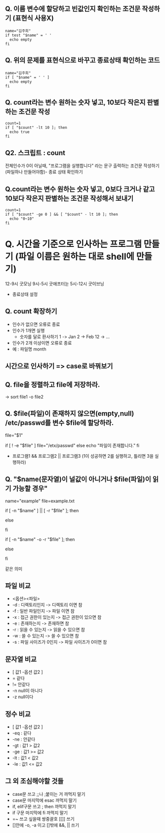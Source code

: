 ## Q. 이름 변수에 할당하고 빈값인지 확인하는 조건문 작성하기 (표현식 사용X)

```
name="김주희"
if test "$name" = ' '
  echo empty
fi
```

## Q. 위의 문제를 표현식으로 바꾸고 종료상태 확인하는 코드

```
name="김주희"
if [ "$name" = ' ' ]
  echo empty
fi
```
## Q. count라는 변수 원하는 숫자 넣고, 10보다 작은지 판별하는 조건문 작성

```
count=1
if [ "$count" -lt 10 ]; then
  echo true
fi
```
## Q2. 스크립트 : count
전체인수가 0이 아닐때, "프로그램을 실행합니다" 라는 문구 출력하는 조건문 작성하기 
(파일하나 만들어야함)- 종료 상태 확인하기

## Q.count라는 변수 원하는 숫자 넣고, 0보다 크거나 같고 10보다 작은지 판별하는 조건문 작성해서 보내기

```
count=1
if [ "$count" -ge 0 ] && [ "$count" - lt 10 ]; then
  echo "0~10"
fi
```

# Q. 시간을 기준으로 인사하는 프로그램 만들기 (파일 이름은 원하는 대로 shell에 만들기)
12-9시 굿모닝
9시-5시 굿애프터눈
5시-12시 굿이브닝
+ 종료상태 설정

## Q. count 확장하기
- 인수가 없으면 오류로 종료
- 인수가 1개면 실행
  - 숫자를 달로 환사하기
    1 -> Jan
    2 -> Feb
    12 -> ...
- 인수가 2개 이상이면 오류로 종료
- 예 : 파일명 month


## 시간으로 인사하기 => case로 바꿔보기


## Q. file을 정렬하고 file에 저장하라.
  -> sort file1 -o file2

## Q. $file(파일)이 존재하지 않으면(empty,null) /etc/passwd를 변수 $file에 할당하라.

  file="$1"

  if [ ! -e "$file" ]
    file="/etx/passwd"
  else
    echo "파일이 존재합니다."
  fi  
   
  
- 프로그램1 && 프로그램2 || 프로그램3
  (1이 성공하면 2를 실행하고, 틀리면 3을 실행하라)

## Q. "$name(문자열)이 널값이 아니거나 $file(파일)이 읽기 가능할 경우" 

name="example"
file=example.txt

if [ -n "$name" ] || [ -r "$file" ]; then

else

fi

if [ -n "$name" -o -r "$file" ]; then

else

fi

같은 의미


## 파일 비교
  - <옵션><파일>
  - -d
    : 디렉토리인지
    -> 디렉토리 이면 참
  - -f
    : 일반 파일인지
    -> 파일 이면 참
  - -x
    : 접근 권한이 있는지
    -> 접근 권한이 있으면 참
  - -e
    : 존재하는지
    -> 존재하면 참
  - -r
    : 읽을 수 있는지
    -> 읽을 수 있으면 참
  - -w
    : 쓸 수 있는지
    -> 쓸 수 있으면 참
  - -s
    : 파일 사이즈가 0인지
    -> 파일 사이즈가 0이면 참

## 문자열 비교
  - [ 값1 -옵션 값2 ]
  - = 같다
  - != 안같다
  - -n null이 아니다
  - -z null이다

## 정수 비교
  - [ 값1 -옵션 값2 ]
  - -eq
    : 같다
  - -ne
    : 안같다
  - -gt
    : 값1 > 값2
  - -ge
    : 값1 >= 값2
  - -lt
    : 값1 < 값2
  - -le
    : 값1 <= 값2

## 그 외 조심해야할 것들 
- case문 쓰고 ;;나 ;붙이는 거 까먹지 말기
- case문 마지막에 esac 까먹지 말기
- if, elif구문 쓰고 ; then 까먹지 말기
- if 구문 마지막에 fi 까먹지 말기
- =~ 쓰고 싶을때 쌍중괄호 [[]] 쓰기
- []안에 -o, -a 이고 []밖에 &&, || 쓰기
